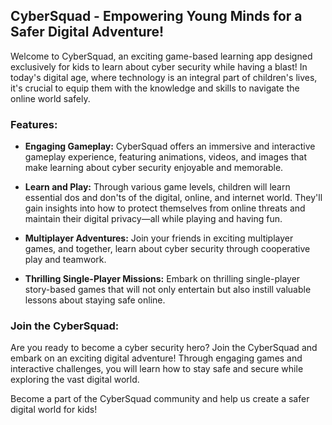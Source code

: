 ## CyberSquad - Empowering Young Minds for a Safer Digital Adventure!

Welcome to CyberSquad, an exciting game-based learning app designed exclusively for kids to learn about cyber security while having a blast! In today's digital age, where technology is an integral part of children's lives, it's crucial to equip them with the knowledge and skills to navigate the online world safely.

### Features:

- **Engaging Gameplay:** CyberSquad offers an immersive and interactive gameplay experience, featuring animations, videos, and images that make learning about cyber security enjoyable and memorable.

- **Learn and Play:** Through various game levels, children will learn essential dos and don'ts of the digital, online, and internet world. They'll gain insights into how to protect themselves from online threats and maintain their digital privacy—all while playing and having fun.

- **Multiplayer Adventures:** Join your friends in exciting multiplayer games, and together, learn about cyber security through cooperative play and teamwork.

- **Thrilling Single-Player Missions:** Embark on thrilling single-player story-based games that will not only entertain but also instill valuable lessons about staying safe online.

### Join the CyberSquad:

Are you ready to become a cyber security hero? Join the CyberSquad and embark on an exciting digital adventure! Through engaging games and interactive challenges, you will learn how to stay safe and secure while exploring the vast digital world.

Become a part of the CyberSquad community and help us create a safer digital world for kids!
